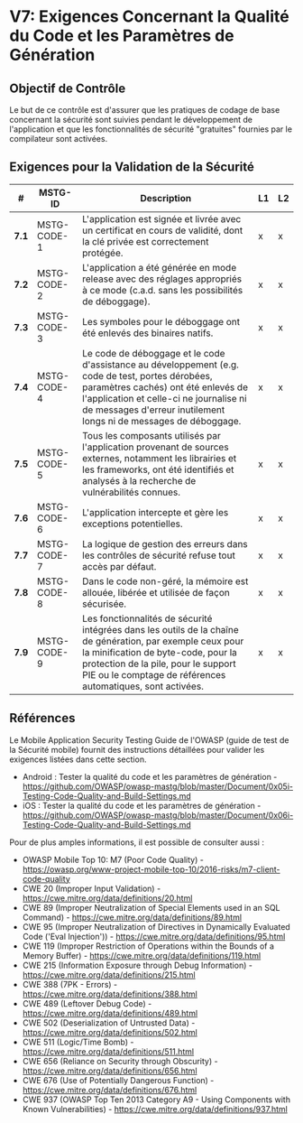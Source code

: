 # V7: Exigences Concernant la Qualité du Code et les Paramètres de Génération

## Objectif de Contrôle

Le but de ce contrôle est d'assurer que les pratiques de codage de base concernant la sécurité sont suivies pendant le développement de l'application et que les fonctionnalités de sécurité "gratuites" fournies par le compilateur sont activées.

## Exigences pour la Validation de la Sécurité

| # | MSTG-ID | Description | L1 | L2 |
| -- | ---------- | ---------------------- | - | - |
| **7.1** | MSTG-CODE-1 | L'application est signée et livrée avec un certificat en cours de validité, dont la clé privée est correctement protégée. | x | x |
| **7.2** | MSTG-CODE-2 | L'application a été générée en mode release avec des réglages appropriés à ce mode (c.a.d. sans les possibilités de déboggage). | x | x |
| **7.3** | MSTG-CODE-3 | Les symboles pour le déboggage ont été enlevés des binaires natifs. | x | x |
| **7.4** | MSTG-CODE-4 | Le code de déboggage et le code d'assistance au développement (e.g. code de test, portes dérobées, paramètres cachés) ont été enlevés de l'application et celle-ci ne journalise ni de messages d'erreur inutilement longs ni de messages de déboggage. | x | x |
| **7.5** | MSTG-CODE-5 | Tous les composants utilisés par l'application provenant de sources externes, notamment les librairies et les frameworks, ont été identifiés et analysés à la recherche de vulnérabilités connues. | x | x |
| **7.6** | MSTG-CODE-6 | L'application intercepte et gère les exceptions potentielles.| x | x |
| **7.7** | MSTG-CODE-7 | La logique de gestion des erreurs dans les contrôles de sécurité refuse tout accès par défaut. | x | x |
| **7.8** | MSTG-CODE-8 | Dans le code non-géré, la mémoire est allouée, libérée et utilisée de façon sécurisée.  | x | x |
| **7.9** | MSTG-CODE-9 | Les fonctionnalités de sécurité intégrées dans les outils de la chaîne de génération, par exemple ceux pour la minification de byte-code, pour la protection de la pile, pour le support PIE ou le comptage de références automatiques, sont activées. | x | x |

## Références

Le Mobile Application Security Testing Guide de l'OWASP (guide de test de la Sécurité mobile) fournit des instructions détaillées pour valider les exigences listées dans cette section.

- Android : Tester la qualité du code et les paramètres de génération - <https://github.com/OWASP/owasp-mastg/blob/master/Document/0x05i-Testing-Code-Quality-and-Build-Settings.md>
- iOS : Tester la qualité du code et les paramètres de génération - <https://github.com/OWASP/owasp-mastg/blob/master/Document/0x06i-Testing-Code-Quality-and-Build-Settings.md>

Pour de plus amples informations, il est possible de consulter aussi :

- OWASP Mobile Top 10: M7 (Poor Code Quality) - <https://owasp.org/www-project-mobile-top-10/2016-risks/m7-client-code-quality>
- CWE 20 (Improper Input Validation) - <https://cwe.mitre.org/data/definitions/20.html>
- CWE 89 (Improper Neutralization of Special Elements used in an SQL Command) - <https://cwe.mitre.org/data/definitions/89.html>
- CWE 95 (Improper Neutralization of Directives in Dynamically Evaluated Code ('Eval Injection')) - <https://cwe.mitre.org/data/definitions/95.html>
- CWE 119 (Improper Restriction of Operations within the Bounds of a Memory Buffer) - <https://cwe.mitre.org/data/definitions/119.html>
- CWE 215 (Information Exposure through Debug Information) - <https://cwe.mitre.org/data/definitions/215.html>
- CWE 388 (7PK - Errors) - <https://cwe.mitre.org/data/definitions/388.html>
- CWE 489 (Leftover Debug Code) - <https://cwe.mitre.org/data/definitions/489.html>
- CWE 502 (Deserialization of Untrusted Data) - <https://cwe.mitre.org/data/definitions/502.html>
- CWE 511 (Logic/Time Bomb) - <https://cwe.mitre.org/data/definitions/511.html>
- CWE 656 (Reliance on Security through Obscurity) - <https://cwe.mitre.org/data/definitions/656.html>
- CWE 676 (Use of Potentially Dangerous Function)  - <https://cwe.mitre.org/data/definitions/676.html>
- CWE 937 (OWASP Top Ten 2013 Category A9 - Using Components with Known Vulnerabilities) - <https://cwe.mitre.org/data/definitions/937.html>

